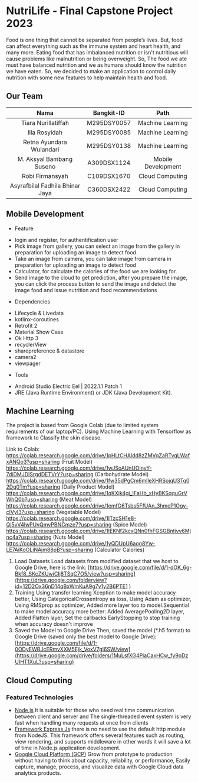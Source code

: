 # NutriLife - Final Capstone Project 2023
Food is one thing that cannot be separated from people’s lives. But, food can affect everything such as the immune system and heart health, and many more. Eating food  that has imbalanced nutrition or isn't nutritious will cause problems like malnutrition or being overweight. So, The food we ate must have balanced nutrition and we as humans should know the nutrition we have eaten. 
So, we decided to make an application to control daily nutrition with some new features to help maintain health and food.

## Our Team

|          Nama         | Bangkit-ID |       Path       |
|:---------------------:|:----------:|:----------------:|
|  Tiara Nurillatiffah  |  M295DSY0057  | Machine Learning |
|  Illa Rosyidah  |  M295DSY0085  | Machine Learning |
|   Retna Ayundara Wulandari    |  M295DSY0138  |   Machine Learning |
|  M. Aksyal Bambang Suseno  |  A309DSX1124  |  Mobile Development |
|    Robi Firmansyah     |  C109DSX1670  |      Cloud Computing     |
|    Asyrafbilal Fadhila Bhinar Jaya      |  C360DSX2422  |      Cloud Computing    |

## Mobile Development
* Feature
- login and register, for authentification user
- Pick image from gallery, you can select an image from the gallery in preparation for uploading an image to detect food.
- Take an image from camera, you can take image from camera in preparation for uploading an image to detect food
- Calculator, for calculate the calories of the food we are looking for.
- Send image to the cloud to get prediction, after you prepare the image, you can click the process button to send the image and detect the image food and issue nutrition and food recommendations

* Dependencies
- Lifecycle & Livedata
- kotlinx-coroutines
- Retrofit 2
- Material Show Case
- Ok Http 3
- recyclerView
- sharepreference & datastore
- camera2
- viewpager

* Tools
- Android Studio Electric Eel | 2022.1.1 Patch 1
- JRE (Java Runtime Environment) or JDK (Java Development Kit).
  
## Machine Learning
The project is based from Google Colab (due to limited system requirements of our laptop/PC). Using Machine Learning with Tensorflow as framework to Classify the skin disease.

Link to Colab:
https://colab.research.google.com/drive/1pHLtCHAldd8zZMVqZaRTvqLWafxANQo3?usp=sharing   (Fruit Model)
https://colab.research.google.com/drive/1wJSoAUnUOinyY-7diDMJDISrgdDETVrY?usp=sharing   (Carbohydrate Model)
https://colab.research.google.com/drive/1fw35dPgCm6mlleXHRSojqU3Tq02Dg0Tm?usp=sharing   (Daily Product Model)
https://colab.research.google.com/drive/1qKXjk4gj_lFaHb_xHyBKSqquGrVWhQ0b?usp=sharing   (Meat Model)
https://colab.research.google.com/drive/1emfG6Tsbs5FfUAn_3hmcP1Ogy-cIVyI3?usp=sharing   (Vegetable Model)
https://colab.research.google.com/drive/1ITzcSH1e8-Qj5vV4lwPUvQmyPBNCmze7?usp=sharing   (Spice Model)
https://colab.research.google.com/drive/1IEKNf2kcxQNn0fhFGSGBntivv6Mjnc4a?usp=sharing    (Nuts Model)
https://colab.research.google.com/drive/1yQDUpU6aog8Yw-LE7AiKoOLiNAjm88pB?usp=sharing    (Calculator Calories)

1. Load Datasets
Load datasets from modified dataset that we host to Google Drive, here is the link:
[https://drive.google.com/file/d/1-dOK_6g-Bkf8_SKcZKUwiCIj8TSqC7O5/view?usp=sharing](https://drive.google.com/folderview?id=12D2Ox36nD14qBxWmKuA9g7v1y2B6PTE1 )
2. Training
Using transfer learning Xception to make model accuracy better, Using CategoricalCrossentropy as loss, Using Adam as optimizer, Using RMSprop as optimizer, Added more layer too to model.Sequential to make model accuracy more better: Added AveragePooling2D layer, Added Flatten layer, Set the callbacks EarlyStopping to stop training when accuracy doesn't improve
3. Saved the Model to Google Drive
Then, saved the model (*.h5 format) to Google Drive (saved only the best model to Google Drive):
[https://drive.google.com/file/d/1-0ODyEWBJcERmvXXM5Ejk_VoxV7gI6SW/view](https://drive.google.com/drive/folders/1MuLsfXG4PiaCaxHCw_fy9oDzUIHT1XuL?usp=sharing)

## Cloud Computing
### Featured Technologies
* [Node js](https://nodejs.org/en/) It is suitable for those who need real time communication between client and server and The single-threaded event system is very fast when handling many requests at once from clients
* [Framework Express Js](https://expressjs.com/)  there is no need to use the default http module from NodeJS. This framework offers several features such as routing, view rendering, and supports middleware in other words it will save a lot of time in Node.js application development.
* [Google Cloud Platform (GCP)](https://cloud.google.com/gcp/)  Grow from prototype to production without having to think about capacity, reliability, or performance, Easily capture, manage, process, and visualize data with Google Cloud data analytics products.
